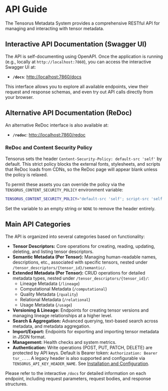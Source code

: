 # API Guide

The Tensorus Metadata System provides a comprehensive RESTful API for managing and interacting with tensor metadata.

## Interactive API Documentation (Swagger UI)

The API is self-documenting using OpenAPI. Once the application is running (e.g., locally at `http://localhost:7860`), you can access the interactive Swagger UI at:

*   **`/docs`**: [http://localhost:7860/docs](http://localhost:7860/docs)

This interface allows you to explore all available endpoints, view their request and response schemas, and even try out API calls directly from your browser.

## Alternative API Documentation (ReDoc)

An alternative ReDoc interface is also available at:

*   **`/redoc`**: [http://localhost:7860/redoc](http://localhost:7860/redoc)

### ReDoc and Content Security Policy

Tensorus sets the header `Content-Security-Policy: default-src 'self'` by default. This strict policy blocks the external fonts, stylesheets, and scripts that ReDoc loads from CDNs, so the ReDoc page will appear blank unless the policy is relaxed.

To permit these assets you can override the policy via the `TENSORUS_CONTENT_SECURITY_POLICY` environment variable:

```bash
TENSORUS_CONTENT_SECURITY_POLICY="default-src 'self'; script-src 'self' https://cdn.jsdelivr.net; style-src 'self' https://fonts.googleapis.com 'unsafe-inline'; font-src 'self' https://fonts.gstatic.com; img-src 'self' https://fastapi.tiangolo.com"
```

Set the variable to an empty string or `NONE` to remove the header entirely.

## Main API Categories

The API is organized into several categories based on functionality:

*   **Tensor Descriptors:** Core operations for creating, reading, updating, deleting, and listing tensor descriptors.
*   **Semantic Metadata (Per Tensor):** Managing human-readable names, descriptions, etc., associated with specific tensors, nested under `/tensor_descriptors/{tensor_id}/semantic/`.
*   **Extended Metadata (Per Tensor):** CRUD operations for detailed metadata types, nested under `/tensor_descriptors/{tensor_id}/`:
    *   Lineage Metadata (`/lineage`)
    *   Computational Metadata (`/computational`)
    *   Quality Metadata (`/quality`)
    *   Relational Metadata (`/relational`)
    *   Usage Metadata (`/usage`)
*   **Versioning & Lineage:** Endpoints for creating tensor versions and managing lineage relationships at a higher level.
*   **Search & Aggregation:** Advanced querying, text-based search across metadata, and metadata aggregation.
*   **Import/Export:** Endpoints for exporting and importing tensor metadata in JSON format.
*   **Management:** Health checks and system metrics.
*   **Authentication:** Write operations (POST, PUT, PATCH, DELETE) are protected by API keys. Default is Bearer token: `Authorization: Bearer tsr_...`. A legacy header is also supported and configurable via `TENSORUS_API_KEY_HEADER_NAME`. See [Installation and Configuration](./installation.md).

Please refer to the interactive `/docs` for detailed information on each endpoint, including request parameters, request bodies, and response structures.

